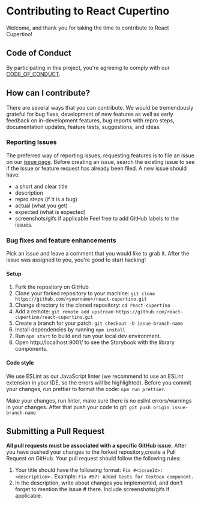 # Contributing to React Cupertino
Welcome, and thank you for taking the time to contribute to React Cupertino!
## Code of Conduct
By participating in this project, you're agreeing to comply with our [CODE_OF_CONDUCT](https://github.com/klymenkoo/react-cupertino/blob/master/CODE_OF_CONDUCT.md).
## How can I contribute?
There are several ways that you can contribute. We would be tremendously grateful for bug fixes, development of new features as well as early feedback on in-development features, bug reports with repro steps, documentation updates, feature tests, suggestions, and ideas.
### Reporting Issues
The preferred way of reporting issues, requesting features is to file an issue on our [issue page](https://github.com/klymenkoo/react-cupertino/issues). Before creating an issue, search the existing issue to see if the issue or feature request has already been filed. 
A new issue should have:
* a short and clear title
* description
* repro steps (if it is a bug)
* actual (what you get)
* expected (what is expected)
* screenshots/gifs if applicable
Feel free to add GitHub labels to the issues.
### Bug fixes and feature enhancements
Pick an issue and leave a comment that you would like to grab it. After the issue was assigned to you, you're good to start hacking! 
#### Setup
1. Fork the repository on GitHub
2. Clone your forked repository to your machine:
`git clone https://github.com/<yourname>/react-cupertino.git`
3. Change directory to the cloned repository: `cd react-cupertino`
4. Add a remote: `git remote add upstream https://github.com/react-cupertino/react-cupertino.git`
5. Create a branch for your patch: `git checkout -b issue-branch-name`
6. Install dependencies by running `npm install`
7. Run `npm start` to build and run your local dev environment.
8. Open http://localhost:9001/ to see the Storybook with the library components.

#### Code style
We use ESLint as our JavaScript linter (we recommend to use an ESLint extension in your IDE, so the errors will be highlighted). Before you commit your changes, run prettier to format the code: `npm run prettier`.

Make your changes, run linter, make sure there is no eslint errors/warnings in your changes. After that push your code to git:
`git push origin issue-branch-name`

## Submitting a Pull Request
**All pull requests must be associated with a specific GitHub issue.**
After you have pushed your changes to the forked repository,create a Pull Request on GitHub. Your pull request should follow the following rules:
1. Your title should have the following format: `Fix #<issueId>: <description>.`
Example: `Fix #57: Added tests for Textbox component.`
2. In the description, write about changes you implemented, and don't forget to mention the issue # there. Include screenshots/gifs if applicable.
